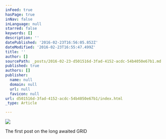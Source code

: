 ```yaml
---
inFeed: true
hasPage: true
inNav: false
inLanguage: null
starred: false
keywords: []
description: ''
datePublished: '2016-02-23T16:56:05.852Z'
dateModified: '2016-02-23T16:55:47.499Z'
title: ''
author: []
sourcePath: _posts/2016-02-23-d501516d-3fad-4152-acdc-54b4050e67b1.md
published: true
authors: []
publisher:
  name: null
  domain: null
  url: null
  favicon: null
url: d501516d-3fad-4152-acdc-54b4050e67b1/index.html
_type: Article

---
```

![](https://the-grid-user-content.s3-us-west-2.amazonaws.com/bcb8800c-ec31-46c6-9584-374b9e2d9719.jpg)

The first post on the long awaited GRID